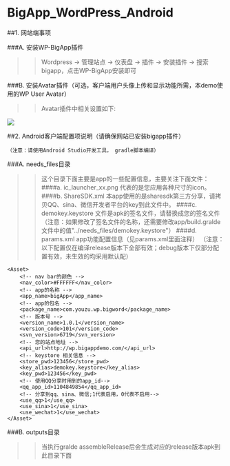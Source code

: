 # BigApp_WordPress_Android

##1. 网站端事项

###A. 安装WP-BigApp插件
>>Wordpress -> 管理站点 -> 仪表盘 -> 插件 -> 安装插件 -> 搜索bigapp，点击WP-BigApp安装即可

###B. 安装Avatar插件（可选，客户端用户头像上传和显示功能所需，本demo使用的WP User Avatar）
>>Avatar插件中相关设置如下:

![](https://raw.githubusercontent.com/BigAppOS/BigApp_WordPress_Android/master/screenshots/1.png)
      

##2. Android客户端配置项说明（请确保网站已安装bigapp插件）
    
    （注意：请使用Android Studio开发工具， gradle脚本编译）

###A. needs_files目录
>>这个目录下面主要是app的一些配置信息，主要关注下面文件：
####a. ic_launcher_xx.png 代表的是您应用各种尺寸的icon。
####b. ShareSDK.xml 本app使用的是sharesdk第三方分享，请拷贝QQ、sina、微信开发者平台的key到此文件中。
####c. demokey.keystore 文件是apk的签名文件，请替换成您的签名文件
>>（注意：如果修改了签名文件的名称，还需要修改app/build.gralde文件中的值"../needs_files/demokey.keystore"）
####d. params.xml app功能配置信息（见params.xml里面注释）
（注意：以下配置仅在编译release版本下全部有效；debug版本下仅部分配置有效，未生效的均采用默认配）
>>
    <Asset>
        <!-- nav bar的颜色 -->
        <nav_color>#FFFFFF</nav_color>
        <!-- app的名称 -->
        <app_name>bigApp</app_name>
        <!-- app的包名 -->
        <package_name>com.youzu.wp.bigword</package_name>
        <!-- 版本号 -->
        <version_name>1.0.1</version_name>
        <version_code>101</version_code>
        <svn_version>6719</svn_version>
        <!-- 您的站点地址 -->
        <api_url>http://wp.bigappdemo.com/</api_url>
        <!-- keystore 相关信息 -->
        <store_pwd>123456</store_pwd>
        <key_alias>demokey.keystore</key_alias>
        <key_pwd>123456</key_pwd>
        <!-- 使用QQ分享时用到的app_id-->
        <qq_app_id>1104849854</qq_app_id>
        <!-- 分享到qq、sina、微信;1代表启用，0代表不启用-->
        <use_qq>1</use_qq>
        <use_sina>1</use_sina>
        <use_wechat>1</use_wechat>  
    </Asset>
    
###B. outputs目录
>>当执行gralde assembleRelease后会生成对应的release版本apk到此目录下面
